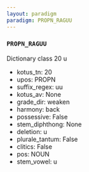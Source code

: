 ```yaml
---
layout: paradigm
paradigm: PROPN_RAGUU
---
```

### ` PROPN_RAGUU `

Dictionary class 20 u
* kotus_tn: 20
* upos: PROPN
* suffix_regex: uu
* kotus_av: None
* grade_dir: weaken
* harmony: back
* possessive: False
* stem_diphthong: None
* deletion: u
* plurale_tantum: False
* clitics: False
* pos: NOUN
* stem_vowel: u
